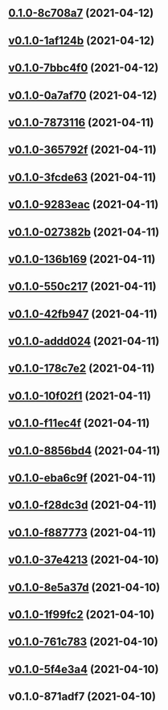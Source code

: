 
<a name="0.1.0-8c708a7"></a>
## [0.1.0-8c708a7](https://github.com/compare/v0.1.0-1af124b...0.1.0-8c708a7) (2021-04-12)


<a name="v0.1.0-1af124b"></a>
## [v0.1.0-1af124b](https://github.com/compare/v0.1.0-7bbc4f0...v0.1.0-1af124b) (2021-04-12)


<a name="v0.1.0-7bbc4f0"></a>
## [v0.1.0-7bbc4f0](https://github.com/compare/v0.1.0-0a7af70...v0.1.0-7bbc4f0) (2021-04-12)


<a name="v0.1.0-0a7af70"></a>
## [v0.1.0-0a7af70](https://github.com/compare/v0.1.0-7873116...v0.1.0-0a7af70) (2021-04-12)


<a name="v0.1.0-7873116"></a>
## [v0.1.0-7873116](https://github.com/compare/v0.1.0-365792f...v0.1.0-7873116) (2021-04-11)


<a name="v0.1.0-365792f"></a>
## [v0.1.0-365792f](https://github.com/compare/v0.1.0-3fcde63...v0.1.0-365792f) (2021-04-11)


<a name="v0.1.0-3fcde63"></a>
## [v0.1.0-3fcde63](https://github.com/compare/v0.1.0-9283eac...v0.1.0-3fcde63) (2021-04-11)


<a name="v0.1.0-9283eac"></a>
## [v0.1.0-9283eac](https://github.com/compare/v0.1.0-027382b...v0.1.0-9283eac) (2021-04-11)


<a name="v0.1.0-027382b"></a>
## [v0.1.0-027382b](https://github.com/compare/v0.1.0-136b169...v0.1.0-027382b) (2021-04-11)


<a name="v0.1.0-136b169"></a>
## [v0.1.0-136b169](https://github.com/compare/v0.1.0-550c217...v0.1.0-136b169) (2021-04-11)


<a name="v0.1.0-550c217"></a>
## [v0.1.0-550c217](https://github.com/compare/v0.1.0-42fb947...v0.1.0-550c217) (2021-04-11)


<a name="v0.1.0-42fb947"></a>
## [v0.1.0-42fb947](https://github.com/compare/v0.1.0-addd024...v0.1.0-42fb947) (2021-04-11)


<a name="v0.1.0-addd024"></a>
## [v0.1.0-addd024](https://github.com/compare/v0.1.0-178c7e2...v0.1.0-addd024) (2021-04-11)


<a name="v0.1.0-178c7e2"></a>
## [v0.1.0-178c7e2](https://github.com/compare/v0.1.0-10f02f1...v0.1.0-178c7e2) (2021-04-11)


<a name="v0.1.0-10f02f1"></a>
## [v0.1.0-10f02f1](https://github.com/compare/v0.1.0-f11ec4f...v0.1.0-10f02f1) (2021-04-11)


<a name="v0.1.0-f11ec4f"></a>
## [v0.1.0-f11ec4f](https://github.com/compare/v0.1.0-8856bd4...v0.1.0-f11ec4f) (2021-04-11)


<a name="v0.1.0-8856bd4"></a>
## [v0.1.0-8856bd4](https://github.com/compare/v0.1.0-eba6c9f...v0.1.0-8856bd4) (2021-04-11)


<a name="v0.1.0-eba6c9f"></a>
## [v0.1.0-eba6c9f](https://github.com/compare/v0.1.0-f28dc3d...v0.1.0-eba6c9f) (2021-04-11)


<a name="v0.1.0-f28dc3d"></a>
## [v0.1.0-f28dc3d](https://github.com/compare/v0.1.0-f887773...v0.1.0-f28dc3d) (2021-04-11)


<a name="v0.1.0-f887773"></a>
## [v0.1.0-f887773](https://github.com/compare/v0.1.0-37e4213...v0.1.0-f887773) (2021-04-11)


<a name="v0.1.0-37e4213"></a>
## [v0.1.0-37e4213](https://github.com/compare/v0.1.0-8e5a37d...v0.1.0-37e4213) (2021-04-10)


<a name="v0.1.0-8e5a37d"></a>
## [v0.1.0-8e5a37d](https://github.com/compare/v0.1.0-1f99fc2...v0.1.0-8e5a37d) (2021-04-10)


<a name="v0.1.0-1f99fc2"></a>
## [v0.1.0-1f99fc2](https://github.com/compare/v0.1.0-761c783...v0.1.0-1f99fc2) (2021-04-10)


<a name="v0.1.0-761c783"></a>
## [v0.1.0-761c783](https://github.com/compare/v0.1.0-5f4e3a4...v0.1.0-761c783) (2021-04-10)


<a name="v0.1.0-5f4e3a4"></a>
## [v0.1.0-5f4e3a4](https://github.com/compare/v0.1.0-871adf7...v0.1.0-5f4e3a4) (2021-04-10)


<a name="v0.1.0-871adf7"></a>
## v0.1.0-871adf7 (2021-04-10)
